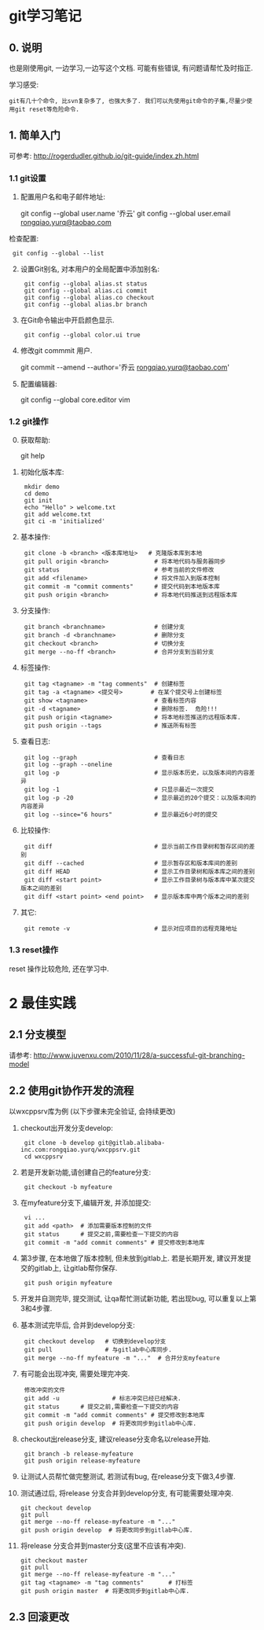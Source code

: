 # git学习笔记

## 0. 说明
也是刚使用git, 一边学习,一边写这个文档. 可能有些错误, 有问题请帮忙及时指正.

学习感受:

    git有几十个命令, 比svn复杂多了, 也强大多了. 我们可以先使用git命令的子集,尽量少使用git reset等危险命令.

## 1. 简单入门

可参考: http://rogerdudler.github.io/git-guide/index.zh.html

### 1.1 git设置

1. 配置用户名和电子邮件地址:

    git config --global user.name '乔云'
    git config --global user.email rongqiao.yurq@taobao.com

检查配置:

     git config --global --list

2. 设置Git别名, 对本用户的全局配置中添加别名:

        git config --global alias.st status
        git config --global alias.ci commit
        git config --global alias.co checkout
        git config --global alias.br branch
       
3. 在Git命令输出中开启颜色显示.

        git config --global color.ui true

4. 修改git commmit 用户.

    
    git commit --amend --author='乔云 <rongqiao.yurq@taobao.com>'

5. 配置编辑器:

    git config --global core.editor vim


### 1.2 git操作

0. 获取帮助:

    git help <command>

1. 初始化版本库:

        mkdir demo
        cd demo
        git init
        echo "Hello" > welcome.txt
        git add welcome.txt
        git ci -m 'initialized'

2. 基本操作:
   
        git clone -b <branch> <版本库地址>   # 克隆版本库到本地
        git pull origin <branch>             # 将本地代码与服务器同步
        git status                           # 参考当前的文件修改
        git add <filename>                   # 将文件加入到版本控制
        git commit -m "commit comments"      # 提交代码到本地版本库
        git push origin <branch>             # 将本地代码推送到远程版本库

3. 分支操作:

        git branch <branchname>              # 创建分支
        git branch -d <branchname>           # 删除分支
        git checkout <branch>                # 切换分支
        git merge --no-ff <branch>           # 合并分支到当前分支

4. 标签操作:
  
        git tag <tagname> -m "tag comments"  # 创建标签
        git tag -a <tagname> <提交号>        # 在某个提交号上创建标签
        git show <tagname>                   # 查看标签内容
        git -d <tagname>                     # 删除标签.  危险!!!
        git push origin <tagname>            # 将本地标签推送的远程版本库.
        git push origin --tags               # 推送所有标签

5. 查看日志:

        git log --graph                      # 查看日志
        git log --graph --oneline           
        git log -p                           # 显示版本历史，以及版本间的内容差异
        git log -1                           # 只显示最近一次提交
        git log -p -20                       # 显示最近的20个提交：以及版本间的内容差异
        git log --since="6 hours"            # 显示最近6小时的提交

6. 比较操作:
    
        git diff                             # 显示当前工作目录树和暂存区间的差别
        git diff --cached                    # 显示暂存区和版本库间的差别
        git diff HEAD                        # 显示工作目录树和版本库之间的差别
        git diff <start point>               # 显示工作目录树与版本库中某次提交版本之间的差别
        git diff <start point> <end point>   # 显示版本库中两个版本之间的差别

7. 其它:

        git remote -v                        # 显示对应项目的远程克隆地址


### 1.3 reset操作

reset 操作比较危险, 还在学习中.


# 2 最佳实践

## 2.1 分支模型

请参考: http://www.juvenxu.com/2010/11/28/a-successful-git-branching-model

## 2.2 使用git协作开发的流程
以wxcppsrv库为例 (以下步骤未完全验证, 会持续更改)

1. checkout出开发分支develop:

        git clone -b develop git@gitlab.alibaba-inc.com:rongqiao.yurq/wxcppsrv.git
        cd wxcppsrv

2. 若是开发新功能,请创建自己的feature分支:

        git checkout -b myfeature

3. 在myfeature分支下,编辑开发, 并添加提交:

        vi ...
        git add <path>  # 添加需要版本控制的文件
        git status      # 提交之前,需要检查一下提交的内容
        git commit -m "add commit comments" # 提交修改到本地库

4. 第3步骤, 在本地做了版本控制, 但未放到gitlab上. 若是长期开发, 建议开发提交的gitlab上, 让gitlab帮你保存.

        git push origin myfeature

5. 开发并自测完毕, 提交测试, 让qa帮忙测试新功能, 若出现bug, 可以重复以上第3和4步骤.

6. 基本测试完毕后, 合并到develop分支:

        git checkout develop   # 切换到develop分支
        git pull               # 与gitlab中心库同步.
        git merge --no-ff myfeature -m "..."  # 合并分支myfeature

7. 有可能会出现冲突, 需要处理完冲突.

        修改冲突的文件
        git add -u               # 标志冲突已经已经解决.
        git status      # 提交之前,需要检查一下提交的内容
        git commit -m "add commit comments" # 提交修改到本地库
        git push origin develop  # 将更改同步到gitlab中心库.

8. checkout出release分支, 建议release分支命名以release开始.

        git branch -b release-myfeature
        git push origin release-myfeature

9. 让测试人员帮忙做完整测试, 若测试有bug, 在release分支下做3,4步骤.

10. 测试通过后, 将release 分支合并到develop分支, 有可能需要处理冲突.

        git checkout develop
        git pull
        git merge --no-ff release-myfeature -m "..."
        git push origin develop  # 将更改同步到gitlab中心库.

11. 将release 分支合并到master分支(这里不应该有冲突).
    
        git checkout master
        git pull
        git merge --no-ff release-myfeature -m "..."
        git tag <tagname> -m "tag comments"       # 打标签
        git push origin master  # 将更改同步到gitlab中心库.


## 2.3 回滚更改
